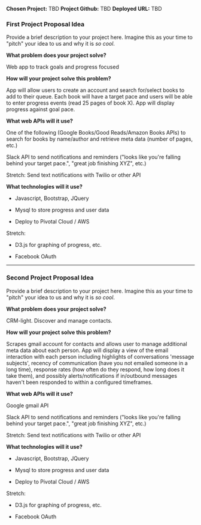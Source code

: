 **Chosen Project:** TBD
**Project Github:** TBD
**Deployed URL:** TBD

### First Project Proposal Idea

Provide a brief description to your project here. Imagine this as your time to "pitch" your idea to us and why it is _so cool_.

**What problem does your project solve?**

Web app to track goals and progress focused

**How will your project solve this problem?**

App will allow users to create an account and search for/select books to add to their queue. Each book will have a target pace and users will be able to enter progress events (read 25 pages of book X). App will display progress against goal pace.

**What web APIs will it use?**

One of the following (Google Books/Good Reads/Amazon Books APIs) to search for books by name/author and retrieve meta data (number of pages, etc.)

Slack API to send notifications and reminders ("looks like you're falling behind your target pace.", "great job finishing XYZ", etc.)

Stretch:
Send text notifications with Twilio or other API

**What technologies will it use?**

- Javascript, Bootstrap, JQuery

- Mysql to store progress and user data

- Deploy to Pivotal Cloud / AWS

Stretch:

- D3.js for graphing of progress, etc.

- Facebook OAuth

---

### Second Project Proposal Idea

Provide a brief description to your project here. Imagine this as your time to "pitch" your idea to us and why it is _so cool_.

**What problem does your project solve?**

CRM-light. Discover and manage contacts.

**How will your project solve this problem?**

Scrapes gmail account for contacts and allows user to manage additional meta data about each person. App will display a view of the email interaction with each person including highlights of conversations 'message subjects', recency of communication (have you not emailed someone in a long time), response rates (how often do they respond, how long does it take them), and possibly alerts/notifications if in/outbound messages haven't been responded to within a configured timeframes.

**What web APIs will it use?**

Google gmail API

Slack API to send notifications and reminders ("looks like you're falling behind your target pace.", "great job finishing XYZ", etc.)

Stretch:
Send text notifications with Twilio or other API

**What technologies will it use?**

- Javascript, Bootstrap, JQuery

- Mysql to store progress and user data

- Deploy to Pivotal Cloud / AWS

Stretch:

- D3.js for graphing of progress, etc.

- Facebook OAuth
